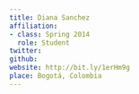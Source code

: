 ```yaml
---
title: Diana Sanchez
affiliation:
- class: Spring 2014
  role: Student
twitter:
github:
website: http://bit.ly/1erHm9g
place: Bogotá, Colombia
---
```


